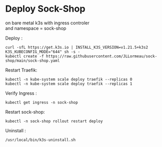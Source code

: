 # Deploy Sock-Shop 
on bare metal k3s with ingress controler  
and namespace = sock-shop  

Deploy :

    curl -sfL https://get.k3s.io | INSTALL_K3S_VERSION=v1.21.5+k3s2 K3S_KUBECONFIG_MODE="644" sh -s - 
    kubectl create -f https://raw.githubusercontent.com/JLLormeau/sock-shop/main/sock-shop.yaml
    
Restart Traefik:

    kubectl -n kube-system scale deploy traefik --replicas 0
    kubectl -n kube-system scale deploy traefik --replicas 1

Verify Ingress : 

    kubectl get ingress -n sock-shop
    

Restart sock-shop: 

    kubectl -n sock-shop rollout restart deploy


Uninstall : 

    /usr/local/bin/k3s-uninstall.sh
    
   
